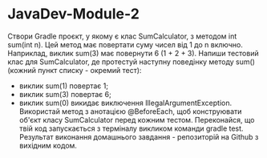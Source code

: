 # JavaDev-Module-2
Створи Gradle проєкт, у якому є клас SumCalculator, з методом int sum(int n). Цей метод має повертати суму чисел від 1 до n включно. Наприклад, виклик sum(3) має повернути 6 (1 + 2 + 3).
Напиши тестовий клас для SumCalculator, де протестуй наступну поведінку методу sum() (кожний пункт списку - окремий тест):
- виклик sum(1) повертає 1;
- виклик sum(3) повертає 6;
- виклик sum(0) викидає виключення IllegalArgumentException.
Використай метод з анотацією @BeforeEach, щоб конструювати об'єкт класу SumCalculator перед кожним тестом.
Переконайся, що твій код запускається з терміналу викликом команди gradle test.
Результат виконання домашнього завдання - репозиторій на Github з вихідним кодом.

